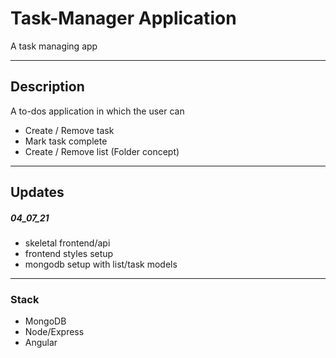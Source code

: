 # Task-Manager Application

A task managing app

---

## Description

A to-dos application in which the user can

- Create / Remove task
- Mark task complete
- Create / Remove list (Folder concept)

---

## Updates

##### 04_07_21

- skeletal frontend/api
- frontend styles setup
- mongodb setup with list/task models

---

### Stack

- MongoDB
- Node/Express
- Angular
